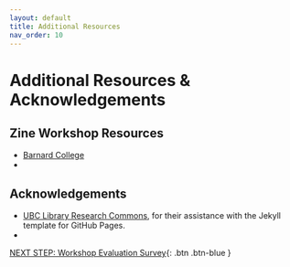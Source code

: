 ```yaml
---
layout: default
title: Additional Resources
nav_order: 10
---
```

# Additional Resources & Acknowledgements

## Zine Workshop Resources

- [Barnard College](https://imats.barnard.edu/news/zine-design-three-ways-slides-videos-templates)
- 

## Acknowledgements

- [UBC Library Research Commons](https://github.com/ubc-library-rc/), for their assistance with the Jekyll template for GitHub Pages.
- 

[NEXT STEP: Workshop Evaluation Survey](workshop-survey.html){: .btn .btn-blue }
